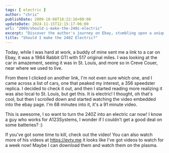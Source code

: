 ```yaml
---
tags: [ electric ]
author: "chris"
publishDate: 2009-10-08T18:22:16+00:00
updateDate: 2024-11-15T12:15:17-06:00
url: "2009/should-i-make-the-240z-electric"
excerpt: "Discover the author's journey on Ebay, stumbling upon a unique electric car in St. Louis, and his newfound interest in converting a 240Z into electric..."
title: "Should I make the 240Z Electric?"
---
```


Today, while I was hard at work, a buddy of mine sent me a link to a car on Ebay, it was a 1984 Rabbit GTI with 517 original miles. I was looking at the car in amazement, seeing it was in St. Louis, and more so in Creve Couer, near where we used to live.
 
From there I clicked on another link, I'm not even sure which one, and I came across a list of cars, one that peaked my interest, a 356 speedster replica. I decided to check it out, and then I started reading more realizing it was also local to St. Louis, but get this. It is electric! I thought, oh that's cool, but then I scrolled down and started watching the video embedded into the ebay page. I'm 68 minutes into it, it's a 91 minute video.

This is awesome, I so want to turn the 240Z into an electric car now! I know a guy who works for A123Systems, I wonder if I couldn't get a good deal on some batteries? :) 

If you've got some time to kill, check out the video! You can also watch more of his videos at https://evtv.me it looks like I've got videos to watch for a week now! Maybe I can download them and watch them on the plasma.

